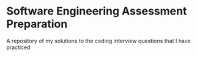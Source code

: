# Software Engineering Assessment Preparation

A repository of my solutions to the coding interview questions that I have practiced
